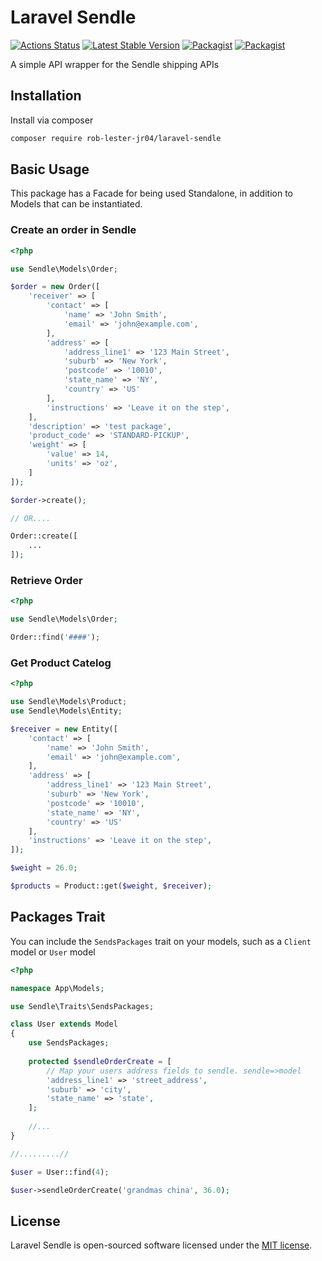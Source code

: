 # Laravel Sendle

[![Actions Status](https://github.com/roblesterjr04/Laravel-Sendle/workflows/Unit%20Testing/badge.svg)](https://github.com/roblesterjr04/Laravel-Sendle/actions)
[![Latest Stable Version](https://img.shields.io/packagist/v/rob-lester-jr04/laravel-sendle.svg)](https://packagist.org/packages/rob-lester-jr04/laravel-sendle)
[![Packagist](https://img.shields.io/packagist/dm/rob-lester-jr04/laravel-sendle.svg)](https://packagist.org/packages/rob-lester-jr04/laravel-sendle)
[![Packagist](https://img.shields.io/packagist/l/rob-lester-jr04/laravel-sendle.svg)](https://packagist.org/packages/rob-lester-jr04/laravel-sendle)

A simple API wrapper for the Sendle shipping APIs

## Installation

Install via composer

```bash
composer require rob-lester-jr04/laravel-sendle
```

## Basic Usage

This package has a Facade for being used Standalone, in addition to Models that can be instantiated.

### Create an order in Sendle

```php
<?php

use Sendle\Models\Order;

$order = new Order([
	'receiver' => [
		'contact' => [
			'name' => 'John Smith',
			'email' => 'john@example.com',
		],
		'address' => [
			'address_line1' => '123 Main Street',
			'suburb' => 'New York',
			'postcode' => '10010',
			'state_name' => 'NY',
			'country' => 'US'
		],
		'instructions' => 'Leave it on the step',
	],
	'description' => 'test package',
	'product_code' => 'STANDARD-PICKUP',
	'weight' => [
		'value' => 14,
		'units' => 'oz',
	]
]);

$order->create();

// OR....

Order::create([
	...
]);

```

### Retrieve Order

```php
<?php

use Sendle\Models\Order;

Order::find('####');

```

### Get Product Catelog

```php
<?php

use Sendle\Models\Product;
use Sendle\Models\Entity;

$receiver = new Entity([
	'contact' => [
		'name' => 'John Smith',
		'email' => 'john@example.com',
	],
	'address' => [
		'address_line1' => '123 Main Street',
		'suburb' => 'New York',
		'postcode' => '10010',
		'state_name' => 'NY',
		'country' => 'US'
	],
	'instructions' => 'Leave it on the step',
]);

$weight = 26.0;

$products = Product::get($weight, $receiver);

```

## Packages Trait

You can include the `SendsPackages` trait on your models, such as a `Client` model or `User` model

```php
<?php

namespace App\Models;

use Sendle\Traits\SendsPackages;

class User extends Model
{
	use SendsPackages;
	
	protected $sendleOrderCreate = [
		// Map your users address fields to sendle. sendle=>model
		'address_line1' => 'street_address',
		'suburb' => 'city',
		'state_name' => 'state',
	];
	
	//...
}

//.........//

$user = User::find(4);

$user->sendleOrderCreate('grandmas china', 36.0);

```
	

## License

Laravel Sendle is open-sourced software licensed under the [MIT license](LICENSE.md).
